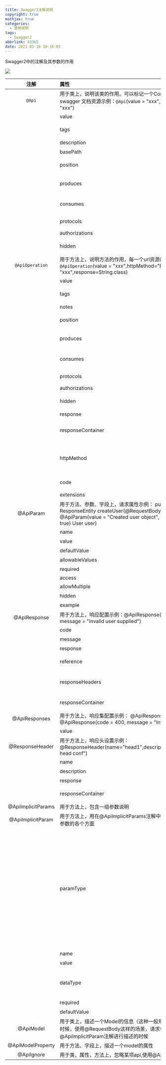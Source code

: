 ```yaml
---
title: Swagger2注解说明
copyright: true
mathjax: true
categories:
  - 使用说明
tags:
  - Swagger2
abbrlink: 63365
date: 2021-01-18 10:16:03
---
```


Swagger2中的注解及其参数的作用

![](https://gitee.com/junpzx/blog-img/raw/master//img/20210118102344.png)

<!-- less -->



|        注解        | 属性                                                         | 备注                                                         |
| :----------------: | :----------------------------------------------------------- | :----------------------------------------------------------- |
|       `@Api`       | 用于类上，说明该类的作用。可以标记一个Controller类做为swagger 文档资源示例：`@Api`(value = "xxx", description = "xxx") |                                                              |
|                    | value                                                        | url的路径值                                                  |
|                    | tags                                                         | 如果设置这个值、value的值会被覆盖                            |
|                    | description                                                  | 对api资源的描述                                              |
|                    | basePath                                                     | 基本路径可以不配置                                           |
|                    | position                                                     | 如果配置多个Api 想改变显示的顺序位置                         |
|                    | produces                                                     | For example, "application/json, application/xml"             |
|                    | consumes                                                     | For example, "application/json, application/xml"             |
|                    | protocols                                                    | Possible values: http, https, ws, wss.                       |
|                    | authorizations                                               | 高级特性认证时配置                                           |
|                    | hidden                                                       | 配置为true 将在文档中隐藏                                    |
|  `@ApiOperation`   | 用于方法上，说明方法的作用，每一个url资源的定义示例：`@ApiOperation`(value = "xxx",httpMethod="POST", notes= "xxx",response=String.class) |                                                              |
|                    | value                                                        | url的路径值                                                  |
|                    | tags                                                         | 如果设置这个值、value的值会被覆盖                            |
|                    | notes                                                        | 对api资源的描述                                              |
|                    | position                                                     | 如果配置多个Api 想改变显示的顺序位置                         |
|                    | produces                                                     | For example, "application/json, application/xml"             |
|                    | consumes                                                     | For example, "application/json, application/xml"             |
|                    | protocols                                                    | Possible values: http, https, ws, wss.                       |
|                    | authorizations                                               | 高级特性认证时配置                                           |
|                    | hidden                                                       | 配置为true 将在文档中隐藏                                    |
|                    | response                                                     | 返回的对象                                                   |
|                    | responseContainer                                            | 这些对象是有效的 "List", "Set" or "Map".，其他无效           |
|                    | httpMethod                                                   | "GET", "HEAD", "POST", "PUT", "DELETE", "OPTIONS" and "PATCH" |
|                    | code                                                         | http的状态码 默认 200                                        |
|                    | extensions                                                   | 扩展属性                                                     |
|     @ApiParam      | 用于方法、参数、字段上，请求属性示例： public ResponseEntity<User> createUser(@RequestBody @ApiParam(value = "Created user object", required = true)  User user) |                                                              |
|                    | name                                                         | 属性名称                                                     |
|                    | value                                                        | 属性值                                                       |
|                    | defaultValue                                                 | 默认属性值                                                   |
|                    | allowableValues                                              | 可以不配置                                                   |
|                    | required                                                     | 是否属性必填                                                 |
|                    | access                                                       |                                                              |
|                    | allowMultiple                                                | 默认为false                                                  |
|                    | hidden                                                       | 隐藏该属性                                                   |
|                    | example                                                      | 示例                                                         |
|    @ApiResponse    | 用于方法上，响应配置示例：@ApiResponse(code = 400, message = "Invalid user supplied") |                                                              |
|                    | code                                                         | http的状态码                                                 |
|                    | message                                                      | 描述                                                         |
|                    | response                                                     | 默认响应类 Void                                              |
|                    | reference                                                    | 参考ApiOperation中配置                                       |
|                    | responseHeaders                                              | 参考 ResponseHeader 属性配置说明                             |
|                    | responseContainer                                            | 参考ApiOperation中配置                                       |
|   @ApiResponses    | 用于方法上，响应集配置示例： @ApiResponses({ @ApiResponse(code = 400, message = "Invalid Order") }) |                                                              |
|                    | value                                                        | 多个ApiResponse配置                                          |
|  @ResponseHeader   | 用于方法上，响应头设置示例：@ResponseHeader(name="head1",description="response head conf") |                                                              |
|                    | name                                                         | 响应头名称                                                   |
|                    | description                                                  | 头描述                                                       |
|                    | response                                                     | 默认响应类 Void                                              |
|                    | responseContainer                                            | 参考ApiOperation中配置                                       |
| @ApiImplicitParams | 用于方法上，包含一组参数说明                                 |                                                              |
| @ApiImplicitParam  | 用于方法上，用在@ApiImplicitParams注解中，指定一个请求参数的各个方面 |                                                              |
|                    | paramType                                                    | 参数放在哪个地方        · header 参数在request headers 里边提交（@RequestHeader）       · query 直接跟参数完成自动映射赋值（@RequestParam）       · path 用于restful接口，以地址的形式提交数据（@PathVariable）       · body 以流的形式提交 仅支持POST（@RequestBody）       · form 以form表单的形式提交 仅支持POST |
|                    | name                                                         | 参数名                                                       |
|                    | value                                                        | 参数的汉字说明、解释                                         |
|                    | dataType                                                     | 参数类型，默认String，其它值dataType="Integer"  ，无用       |
|                    | required                                                     | 是否必要                                                     |
|                    | defaultValue                                                 | 参数的默认值                                                 |
|     @ApiModel      | 用于类上，描述一个Model的信息（这种一般用在post创建的时候，使用@RequestBody这样的场景，请求参数无法使用@ApiImplicitParam注解进行描述的时候 |                                                              |
| @ApiModelProperty  | 用于方法、字段上，描述一个model的属性                        |                                                              |
|     @ApiIgnore     | 用于类，属性，方法上，忽略某项api,使用@ApiIgnore             |                                                              |